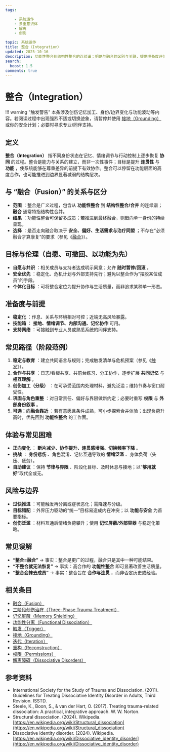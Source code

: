 ```yaml
---
tags:

    - 系统运作
    - 多重意识体
    - 解离
    - 创伤

topic: 系统运作
title: 整合（Integration）
updated: 2025-10-16
description: 功能性整合到结构性整合的连续谱；明确与融合的区别与关联，提供准备度评估、阶段路径、常见困难与风险边界。
search:
  boost: 1.5
comments: true
---
```


# 整合（Integration）

!!! warning "触发警告"
    本条涉及创伤记忆加工、身份/边界变化与功能波动等内容。若阅读过程中出现强烈不适或切换迹象，请暂停并使用 [接地（Grounding）](Grounding.md) 或你的安全计划；必要时寻求专业/同伴支持。

## 定义

**整合（Integration）** 指不同身份状态在记忆、情绪调节与行动控制上逐步恢复 **协同** 的过程。整合是能力与关系的建立，而非一次性事件；目标是提升 **连贯性** 与 **功能** ，使系统能够在尊重差异的前提下有效协作。整合可以停留在功能层面的高度合作，也可能推进到边界显著减弱的结构层次。

## 与 “融合（Fusion）” 的关系与区分

- **范围** ：整合是广义过程，包含从 **功能性整合** 到 **结构性整合/合并** 的连续谱； **融合** 通常特指结构性合并。
- **结果** ：功能性整合可保留多成员；若推进到最终融合，则趋向单一身份的持续呈现。
- **选择** ：是否走向融合取决于 **安全、偏好、生活需求与治疗同盟** ；不存在“必须融合才算康复”的要求（参见《[融合](Fusion.md)》）。

## 目标与伦理（自愿、可撤回、以功能为先）

- **自愿与共识** ：相关成员与支持者达成明示同意；允许 **随时暂停/回滚** 。
- **安全优先** ：稳定化、危机计划与外部支持先行；避免以整合作为“摆脱某位成员”的手段。
- **个体化目标** ：可将整合定位为提升协作与生活质量，而非追求某种单一形态。

## 准备度与前提

- **稳定化** ：作息、关系与环境相对可控；近端无高风险暴露。
- **技能箱** ： **接地、情绪调节、内部沟通、记忆协作** 可用。
- **支持网络** ：可接触到专业人员或熟悉系统的同伴支持。

## 常见路径（阶段范例）

1. **稳定与教育** ：建立共同语言与规则；完成触发清单与危机预案（参见《[触发](Trigger.md)》）。
2. **合作与共享** ：日志/看板共享、共前台练习、分工协作，逐步扩展 **共同记忆** 与 **相互理解** 。
3. **创伤加工（分级）** ：在可承受范围内处理材料，避免泛滥；维持节奏与窗口耐受性。
4. **巩固与角色重整** ：对日常责任、偏好与界限做新约定；必要时重写 **权限** 与 **外部身份叙事** 。
5. **可选：向融合靠近** ：若有意愿且条件成熟，可小步探索合并体验；出现负荷升高时，优先回到 **功能性整合** 的工作面。

## 体验与常见困难

- **正向变化** ： **断片减少、协作提升、连贯感增强、切换频率下降** 。
- **挑战** ： **身份悲伤** 、角色混淆、记忆互通导致的 **情绪泛滥** 、身体负荷（头压、疲劳）。
- **自助建议** ：保持 **节律与界限** 、阶段化目标、及时休息与接地；以“**够用就好**”取代全或无。

## 风险与边界

- **过快推进** ：可能触发再分离或症状恶化；需降速与分级。
- **目标错配** ：外界压力驱动的“统一”目标易造成内在冲突；以 **功能与安全** 为首要指标。
- **创伤泛滥** ：材料互通后情绪负荷攀升；使用 **记忆屏蔽/外部容器** 与稳定化策略。

## 常见误解

- **“整合=融合”** → 事实：整合是更广的过程，融合只是其中一种可能结果。
- **“不整合就无法恢复”** → 事实：高合作的 **功能性整合** 即可显著改善生活质量。
- **“整合会抹去成员”** → 事实：整合旨在 **合作与连贯** ，而非否定历史或经验。

## 相关条目

- [融合（Fusion）](Fusion.md)
- [三阶段创伤治疗（Three-Phase Trauma Treatment）](Three-Phase-Trauma-Treatment.md)
- [记忆屏蔽（Memory Shielding）](Memory-Shielding.md)
- [功能性分离（Functional Dissociation）](Functional-Dissociation.md)
- [触发（Trigger）](Trigger.md)
- [接地（Grounding）](Grounding.md)
- [迭代（Iteration）](Iteration.md)
- [重构（Reconstruction）](Reconstruction.md)
- [权限（Permissions）](Permissions.md)
- [解离障碍（Dissociative Disorders）](Dissociative-Disorders.md)

## 参考资料

- International Society for the Study of Trauma and Dissociation. (2011). Guidelines for Treating Dissociative Identity Disorder in Adults, Third Revision. ISSTD.
- Steele, K., Boon, S., & van der Hart, O. (2017). Treating trauma-related dissociation: A practical, integrative approach. W. W. Norton.
- Structural dissociation. (2024). Wikipedia. [https://en.wikipedia.org/wiki/Structural_dissociation](https://en.wikipedia.org/wiki/Structural_dissociation)
- Dissociative identity disorder. (2024). Wikipedia. [https://en.wikipedia.org/wiki/Dissociative_identity_disorder](https://en.wikipedia.org/wiki/Dissociative_identity_disorder)
